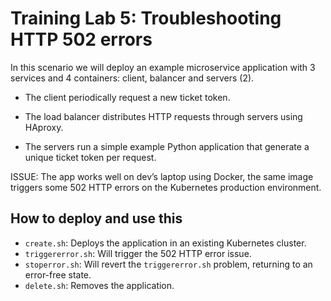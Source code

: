 # Training Lab 5: Troubleshooting HTTP 502 errors

In this scenario we will deploy an example microservice application with 3 services and 4 containers: client, balancer and servers (2).

- The client periodically request a new ticket token.

- The load balancer distributes HTTP requests through servers using HAproxy.

- The servers run a simple example Python application that generate a unique ticket token per request.

ISSUE: The app works well on dev’s laptop using Docker, the same image triggers some 502 HTTP errors on the Kubernetes production environment.

## How to deploy and use this

- `create.sh`: Deploys the application in an existing Kubernetes cluster.
- `triggererror.sh`: Will trigger the 502 HTTP error issue.
- `stoperror.sh`: Will revert the `triggererror.sh` problem, returning to an error-free state.
- `delete.sh`: Removes the application.
